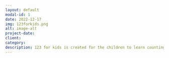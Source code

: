 ```yaml
---
layout: default
modal-id: 1
date: 2022-12-17
img: 123forkids.png
alt: image-alt
project-date:
client:
category:
description: 123 for kids is created for the children to learn counting in their local language. We hope you enjoy the app as much we enjoy creating them. Please share the joy with your loved ones and give us a good rating in Google Play Store.
---
```

